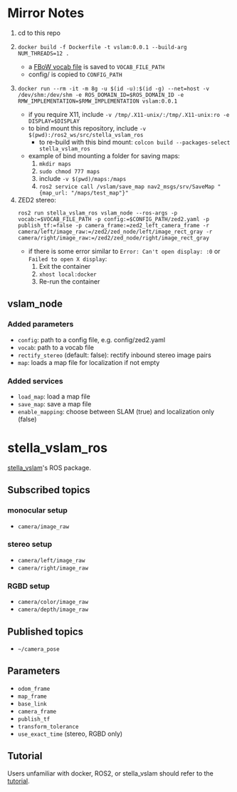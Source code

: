 # Mirror Notes

1. cd to this repo
1. 
    ```
    docker build -f Dockerfile -t vslam:0.0.1 --build-arg NUM_THREADS=12 .
    ```
    - a [FBoW vocab file](https://github.com/stella-cv/FBoW_orb_vocab/blob/main/orb_vocab.fbow) is saved to ```VOCAB_FILE_PATH```
    - config/ is copied to ```CONFIG_PATH```
1. 
    ```
    docker run --rm -it -m 8g -u $(id -u):$(id -g) --net=host -v /dev/shm:/dev/shm -e ROS_DOMAIN_ID=$ROS_DOMAIN_ID -e RMW_IMPLEMENTATION=$RMW_IMPLEMENTATION vslam:0.0.1
    ```
    - if you require X11, include ```-v /tmp/.X11-unix/:/tmp/.X11-unix:ro -e DISPLAY=$DISPLAY```
    - to bind mount this repository, include ```-v $(pwd):/ros2_ws/src/stella_vslam_ros```
        - to re-build with this bind mount: ```colcon build --packages-select stella_vslam_ros```
    - example of bind mounting a folder for saving maps:
        1. ```mkdir maps```
        1. ```sudo chmod 777 maps```
        1. include ```-v $(pwd)/maps:/maps```
        1. ```ros2 service call /vslam/save_map nav2_msgs/srv/SaveMap "{map_url: "/maps/test_map"}"```
1. ZED2 stereo:
    ```
    ros2 run stella_vslam_ros vslam_node --ros-args -p vocab:=$VOCAB_FILE_PATH -p config:=$CONFIG_PATH/zed2.yaml -p publish_tf:=false -p camera_frame:=zed2_left_camera_frame -r camera/left/image_raw:=/zed2/zed_node/left/image_rect_gray -r camera/right/image_raw:=/zed2/zed_node/right/image_rect_gray
    ```
    - if there is some error similar to ```Error: Can't open display: :0``` or ```Failed to open X display```:
        1. Exit the container
        1. ```xhost local:docker```
        1. Re-run the container

## vslam_node
### Added parameters
- ```config```: path to a config file, e.g. config/zed2.yaml
- ```vocab```: path to a vocab file
- ```rectify_stereo``` (default: false): rectify inbound stereo image pairs
- ```map```: loads a map file for localization if not empty

### Added services
- ```load_map```: load a map file
- ```save_map```: save a map file
- ```enable_mapping```: choose between SLAM (true) and localization only (false)



# stella_vslam_ros

[stella_vslam](https://github.com/stella-cv/stella_vslam)'s ROS package.

## Subscribed topics

### monocular setup

- `camera/image_raw`

### stereo setup

- `camera/left/image_raw`
- `camera/right/image_raw`

### RGBD setup

- `camera/color/image_raw`
- `camera/depth/image_raw`

## Published topics

- `~/camera_pose`

## Parameters

- `odom_frame`
- `map_frame`
- `base_link`
- `camera_frame`
- `publish_tf`
- `transform_tolerance`
- `use_exact_time` (stereo, RGBD only)

## Tutorial

Users unfamiliar with docker, ROS2, or stella_vslam should refer to the [tutorial](/doc/tutorial.md).
